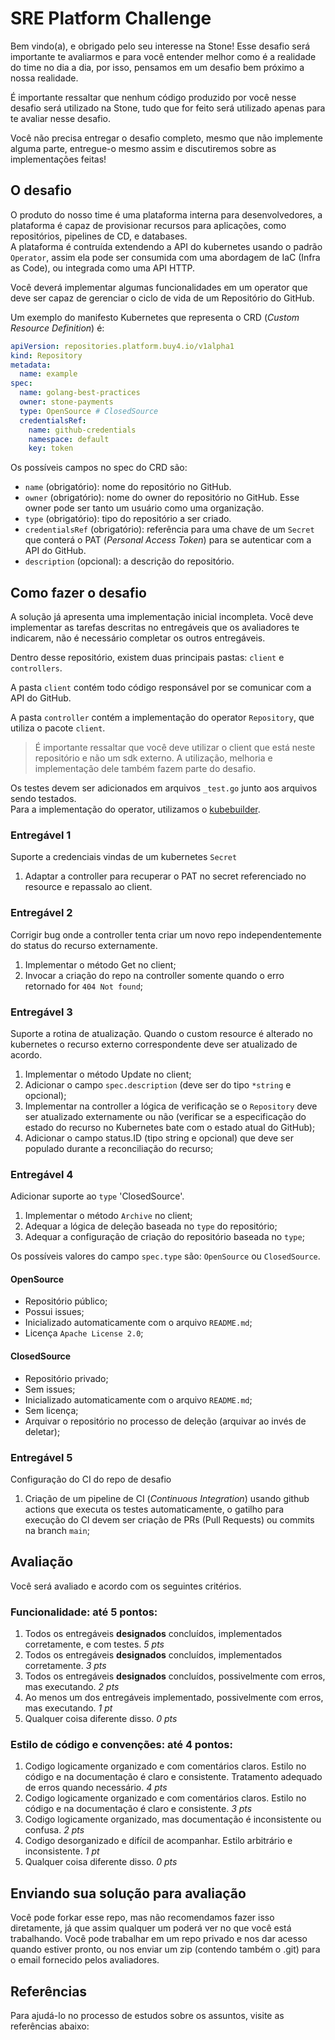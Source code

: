 # SRE Platform Challenge

Bem vindo(a), e obrigado pelo seu interesse na Stone! Esse desafio será importante te avaliarmos e para você entender melhor como é a realidade do time no dia a dia, por isso, pensamos em um desafio bem próximo a nossa realidade.

É importante ressaltar que nenhum código produzido por você nesse desafio será utilizado na Stone, tudo que for feito será utilizado apenas para te avaliar nesse desafio.

Você não precisa entregar o desafio completo, mesmo que não implemente alguma parte, entregue-o mesmo assim e discutiremos sobre as implementações feitas!

## O desafio

O produto do nosso time é uma plataforma interna para desenvolvedores, a plataforma é capaz de provisionar recursos para aplicações, como repositórios, pipelines de CD, e databases.  
A plataforma é contruída extendendo a API do kubernetes usando o padrão `Operator`, assim ela pode ser consumida com uma abordagem de IaC (Infra as Code), ou integrada como uma API HTTP.

Você deverá implementar algumas funcionalidades em um operator que deve ser capaz de gerenciar o ciclo de vida de um Repositório do GitHub.

Um exemplo do manifesto Kubernetes que representa o CRD (_Custom Resource Definition_) é:

```yaml
apiVersion: repositories.platform.buy4.io/v1alpha1
kind: Repository
metadata:
  name: example
spec:
  name: golang-best-practices
  owner: stone-payments
  type: OpenSource # ClosedSource
  credentialsRef:
    name: github-credentials
    namespace: default
    key: token
```

Os possíveis campos no spec do CRD são:
- `name` (obrigatório): nome do repositório no GitHub.
- `owner` (obrigatório): nome do owner do repositório no GitHub. Esse owner pode ser tanto um usuário como uma organização.
- `type` (obrigatório): tipo do repositório a ser criado.
- `credentialsRef` (obrigatório): referência para uma chave de um `Secret` que conterá o PAT (_Personal Access Token_) para se autenticar com a API do GitHub.
- `description` (opcional): a descrição do repositório.

## Como fazer o desafio

A solução já apresenta uma implementação inicial incompleta. Você deve implementar as tarefas descritas no entregáveis que os avaliadores te indicarem, não é necessário completar os outros entregáveis.

Dentro desse repositório, existem duas principais pastas: `client` e `controllers`.

A pasta `client` contém todo código responsável por se comunicar com a API do GitHub.

A pasta `controller` contém a implementação do operator `Repository`, que utiliza o pacote `client`.
> É importante ressaltar que você deve utilizar o client que está neste repositório e não um sdk externo. A utilização, melhoria e implementação dele também fazem parte do desafio.

Os testes devem ser adicionados em arquivos `_test.go` junto aos arquivos sendo testados.  
Para a implementação do operator, utilizamos o [kubebuilder](https://kubebuilder.io/).

### Entregável 1

Suporte a credenciais vindas de um kubernetes `Secret`  

1. Adaptar a controller para recuperar o PAT no secret referenciado no resource e repassalo ao client.

### Entregável 2

Corrigir bug onde a controller tenta criar um novo repo independentemente do status do recurso externamente.

1. Implementar o método Get no client;
2. Invocar a criação do repo na controller somente quando o erro retornado for `404 Not found`;

### Entregável 3

Suporte a rotina de atualização. Quando o custom resource é alterado no kubernetes o recurso externo correspondente deve ser atualizado de acordo.

1. Implementar o método Update no client;
2. Adicionar o campo `spec.description` (deve ser do tipo `*string` e opcional);
3. Implementar na controller a lógica de verificação se o `Repository` deve ser atualizado externamente ou não (verificar se a especificação do estado do recurso no Kubernetes bate com o estado atual do GitHub);
4. Adicionar o campo status.ID (tipo string e opcional) que deve ser populado durante a reconciliação do recurso;

### Entregável 4

Adicionar suporte ao `type` 'ClosedSource'. 

1. Implementar o método `Archive` no client;
2. Adequar a lógica de deleção baseada no `type` do repositório;
3. Adequar a configuração de criação do repositório baseada no `type`;

Os possíveis valores do campo `spec.type` são: `OpenSource` ou `ClosedSource`.

#### OpenSource

- Repositório público;
- Possui issues;
- Inicializado automaticamente com o arquivo `README.md`;
- Licença `Apache License 2.0`;

#### ClosedSource

- Repositório privado;
- Sem issues;
- Inicializado automaticamente com o arquivo `README.md`;
- Sem licença;
- Arquivar o repositório no processo de deleção (arquivar ao invés de deletar);

### Entregável 5

Configuração do CI do repo de desafio

1. Criação de um pipeline de CI (_Continuous Integration_) usando github actions que executa os testes automaticamente, o gatilho para execução do CI devem ser criação de PRs (Pull Requests) ou commits na branch `main`;

## Avaliação

Você será avaliado e acordo com os seguintes critérios.

### Funcionalidade: até 5 pontos:

1. Todos os entregáveis **designados** concluídos, implementados corretamente, e com testes. *5 pts*
1. Todos os entregáveis **designados** concluídos, implementados corretamente. *3 pts*
1. Todos os entregáveis **designados** concluídos, possivelmente com erros, mas executando. *2 pts*
1. Ao menos um dos entregáveis implementado, possivelmente com erros, mas executando. *1 pt*
1. Qualquer coisa diferente disso. *0 pts*

### Estilo de código e convenções: até 4 pontos:

1. Codigo logicamente organizado e com comentários claros. Estilo no código e na documentação é claro e consistente. Tratamento adequado de erros quando necessário. *4 pts*
1. Codigo logicamente organizado e com comentários claros. Estilo no código e na documentação é claro e consistente. *3 pts*
1. Codigo logicamente organizado, mas documentação é inconsistente ou confusa. *2 pts*
1. Codigo desorganizado e difícil de acompanhar. Estilo arbitrário e inconsistente. *1 pt*
1. Qualquer coisa diferente disso. *0 pts*

## Enviando sua solução para avaliação

Você pode forkar esse repo, mas não recomendamos fazer isso diretamente, já que assim qualquer um poderá ver no que você está trabalhando.
Você pode trabalhar em um repo privado e nos dar acesso quando estiver pronto, ou nos enviar um zip (contendo também o .git) para o email fornecido pelos avaliadores.

## Referências

Para ajudá-lo no processo de estudos sobre os assuntos, visite as referências abaixo:
